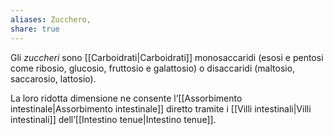 ```yaml
---
aliases: Zucchero,
share: true
---
```

Gli *zuccheri* sono [[Carboidrati|Carboidrati]] monosaccaridi (esosi e pentosi come ribosio, glucosio, fruttosio e galattosio) o disaccaridi (maltosio, saccarosio, lattosio).

La loro ridotta dimensione ne consente l’[[Assorbimento intestinale|Assorbimento intestinale]] diretto tramite i [[Villi intestinali|Villi intestinali]] dell’[[Intestino tenue|Intestino tenue]].